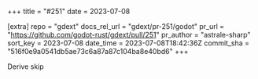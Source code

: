 +++
title = "#251"
date = 2023-07-08

[extra]
repo = "gdext"
docs_rel_url = "gdext/pr-251/godot"
pr_url = "https://github.com/godot-rust/gdext/pull/251"
pr_author = "astrale-sharp"
sort_key = 2023-07-08
date_time = 2023-07-08T18:42:36Z
commit_sha = "516f0e9a0541db5ae73c6a87a87c104ba8e40bd6"
+++

Derive skip

